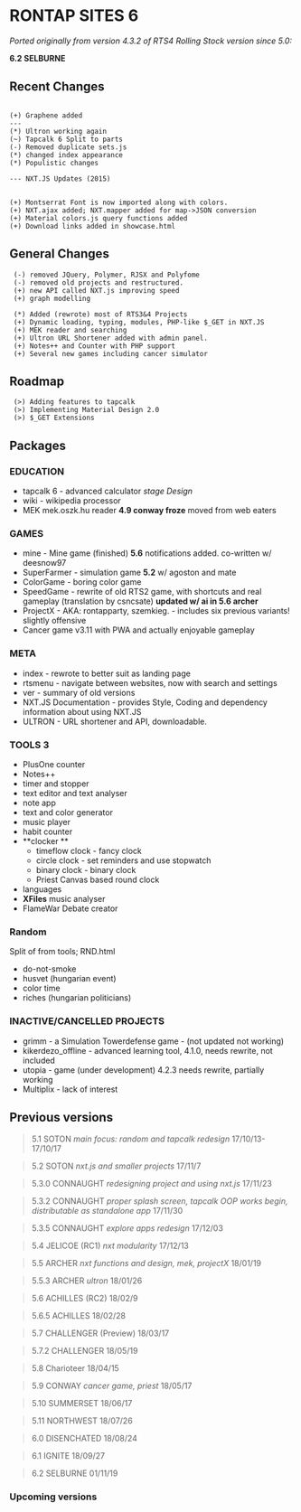 # RONTAP SITES 6
*Ported originally from version 4.3.2 of RTS4*
*Rolling Stock version since 5.0:*

**6.2 SELBURNE**

  ## Recent Changes
```

(+) Graphene added
---
(*) Ultron working again
(~) Tapcalk 6 Split to parts
(-) Removed duplicate sets.js
(*) changed index appearance
(*) Populistic changes

--- NXT.JS Updates (2015)


(+) Montserrat Font is now imported along with colors.
(+) NXT.ajax added; NXT.mapper added for map->JSON conversion
(+) Material colors.js query functions added
(+) Download links added in showcase.html
```

## General Changes
```
 (-) removed JQuery, Polymer, RJSX and Polyfome
 (-) removed old projects and restructured.
 (+) new API called NXT.js improving speed
 (+) graph modelling

 (*) Added (rewrote) most of RTS3&4 Projects
 (+) Dynamic loading, typing, modules, PHP-like $_GET in NXT.JS
 (+) MEK reader and searching
 (+) Ultron URL Shortener added with admin panel.
 (+) Notes++ and Counter with PHP support
 (+) Several new games including cancer simulator

```
## Roadmap
```
 (>) Adding features to tapcalk
 (>) Implementing Material Design 2.0
 (>) $_GET Extensions

```
## Packages

### EDUCATION
* tapcalk 6 - advanced calculator _stage Design_
* wiki - wikipedia processor
* MEK mek.oszk.hu reader **4.9 conway froze**  moved from web eaters

### GAMES
* mine - Mine game (finished) **5.6** notifications added. co-written w/ deesnow97
* SuperFarmer - simulation game **5.2** w/ agoston and mate
* ColorGame - boring color game
* SpeedGame - rewrite of old RTS2 game, with shortcuts and real gameplay (translation by csncsate) **updated w/ ai in 5.6 archer**
* ProjectX - AKA: rontapparty, szemkieg. - includes six previous variants! slightly offensive
* Cancer game v3.11 with PWA and actually enjoyable gameplay

### META
* index -  rewrote to better suit as landing page
* rtsmenu - navigate between websites, now with search and settings
* ver -  summary of old versions
* NXT.JS Documentation - provides Style, Coding and dependency information about using NXT.JS
* ULTRON - URL shortener and API, downloadable.

### TOOLS 3
* PlusOne counter
* Notes++
* timer and stopper
* text editor and text analyser
* note app
* text and color generator
* music player
* habit counter
* **clocker  **
  * timeflow clock -  fancy clock  
  * circle clock - set reminders and use stopwatch
  * binary clock - binary clock
  * Priest Canvas based round clock  
* languages
* **XFiles** music analyser
* FlameWar Debate creator


### Random
Split of from tools; RND.html
* do-not-smoke
* husvet (hungarian event)
* color time
* riches (hungarian politicians)


### INACTIVE/CANCELLED PROJECTS
* grimm - a Simulation Towerdefense game - (not updated not working)
* kikerdezo_offline - advanced learning tool, 4.1.0, needs rewrite, not included
* utopia - game  (under development) 4.2.3 needs rewrite, partially working
* Multiplix - lack of interest

## Previous versions
> 5.1 SOTON _main focus: random and tapcalk redesign_ 17/10/13-17/10/17

> 5.2 SOTON _nxt.js and smaller projects_ 17/11/7

> 5.3.0 CONNAUGHT _redesigning project and using nxt.js_ 17/11/23

> 5.3.2 CONNAUGHT _proper splash screen, tapcalk OOP works begin, distributable as standalone app_ 17/11/30

> 5.3.5 CONNAUGHT _explore apps redesign_ 17/12/03

> 5.4 JELICOE (RC1) _nxt modularity_ 17/12/13

> 5.5 ARCHER _nxt functions and design, mek, projectX_   18/01/19

> 5.5.3 ARCHER _ultron_   18/01/26

> 5.6 ACHILLES (RC2) 18/02/9

> 5.6.5 ACHILLES 18/02/28

> 5.7 CHALLENGER (Preview) 18/03/17

> 5.7.2 CHALLENGER 18/05/19

> 5.8 Charioteer 18/04/15

> 5.9 CONWAY _cancer game, priest_ 18/05/17

> 5.10 SUMMERSET 18/06/17

> 5.11 NORTHWEST 18/07/26

> 6.0 DISENCHATED 18/08/24

> 6.1 IGNITE 18/09/27

> 6.2 SELBURNE 01/11/19


### Upcoming versions
